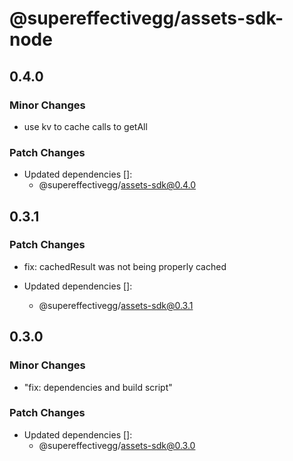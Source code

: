 # @supereffectivegg/assets-sdk-node

## 0.4.0

### Minor Changes

- use kv to cache calls to getAll

### Patch Changes

- Updated dependencies []:
  - @supereffectivegg/assets-sdk@0.4.0

## 0.3.1

### Patch Changes

- fix: cachedResult was not being properly cached

- Updated dependencies []:
  - @supereffectivegg/assets-sdk@0.3.1

## 0.3.0

### Minor Changes

- "fix: dependencies and build script"

### Patch Changes

- Updated dependencies []:
  - @supereffectivegg/assets-sdk@0.3.0

